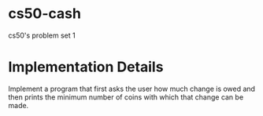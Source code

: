 # cs50-cash
cs50's problem set 1
# Implementation Details

Implement a program that first asks the user how much change is owed and then prints the minimum number of coins with which that change can be made.
